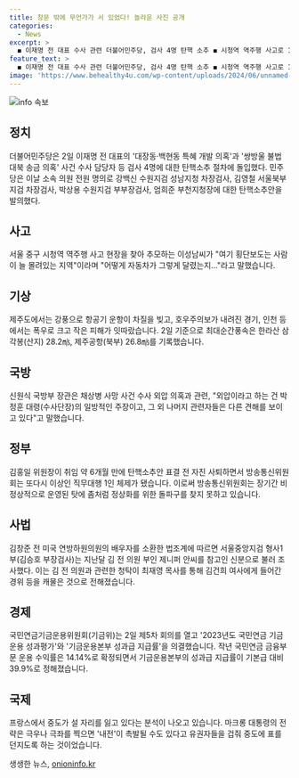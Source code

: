 ```yaml
---
title: 창문 밖에 무언가가 서 있었다! 놀라운 사진 공개
categories:
  - News
excerpt: >
  ◼️ 이재명 전 대표 수사 관련 더불어민주당, 검사 4명 탄핵 소추 ◼️ 시청역 역주행 사고로 1명 희생, 이성남씨 애도 표명  ◼️ 제주 강풍으로 항공편 결항, 폭우로 피해 발생 ◼️ 국방장관 채상병 사건 대한 외압은 박 대령의 주장 ◼️ 방송통신위 장기간 비정상 운영 우려, 7번째 수장 교체 ◼️ 김창준 전 의원 배우자 청탁 의혹 조사, 김건희 여사 관련 ◼️ 청담동 술자리 의혹 관련 증언 예정, 국민연금 수익률 14.14% ◼️ 마크롱 대통령 조기 총선 전략 실패, 중도가 설 자리를 잃을 우려
feature_text: >
  ◼️ 이재명 전 대표 수사 관련 더불어민주당, 검사 4명 탄핵 소추 ◼️ 시청역 역주행 사고로 1명 희생, 이성남씨 애도 표명  ◼️ 제주 강풍으로 항공편 결항, 폭우로 피해 발생 ◼️ 국방장관 채상병 사건 대한 외압은 박 대령의 주장 ◼️ 방송통신위 장기간 비정상 운영 우려, 7번째 수장 교체 ◼️ 김창준 전 의원 배우자 청탁 의혹 조사, 김건희 여사 관련 ◼️ 청담동 술자리 의혹 관련 증언 예정, 국민연금 수익률 14.14% ◼️ 마크롱 대통령 조기 총선 전략 실패, 중도가 설 자리를 잃을 우려
image: 'https://www.behealthy4u.com/wp-content/uploads/2024/06/unnamed-file.png'
---
```


<p><img src="https://www.behealthy4u.com/wp-content/uploads/2024/06/unnamed-file.png" alt="info 속보" /></p>

<h2 data-ke-size="size26">정치</h2>

<p data-ke-size="size16">더불어민주당은 2일 이재명 전 대표의 '대장동·백현동 특혜 개발 의혹'과 '쌍방울 불법 대북 송금 의혹' 사건 수사 담당자 등 검사 4명에 대한 탄핵소추 절차에 돌입했다. 민주당은 이날 소속 의원 전원 명의로 강백신 수원지검 성남지청 차장검사, 김영철 서울북부지검 차장검사, 박상용 수원지검 부부장검사, 엄희준 부천지청장에 대한 탄핵소추안을 발의했다.</p>

<h2 data-ke-size="size26">사고</h2>

<p data-ke-size="size16">서울 중구 시청역 역주행 사고 현장을 찾아 추모하는 이성남씨가 "여기 횡단보도는 사람이 늘 몰려있는 지역"이라며 "어떻게 자동차가 그렇게 달렸는지…"라고 말했습니다.</p>

<h2 data-ke-size="size26">기상</h2>

<p data-ke-size="size16">제주도에서는 강풍으로 항공기 운항이 차질을 빚고, 호우주의보가 내려진 경기, 인천 등에서는 폭우로 크고 작은 피해가 잇따랐습니다. 2일 기준으로 최대순간풍속은 한라산 삼각봉(산지) 28.2㎧, 제주공항(북부) 26.8㎧를 기록했습니다.</p>

<h2 data-ke-size="size26">국방</h2>

<p data-ke-size="size16">신원식 국방부 장관은 채상병 사망 사건 수사 외압 의혹과 관련, "외압이라고 하는 건 박정훈 대령(수사단장)의 일방적인 주장이고, 그 외 나머지 관련자들은 다른 견해를 보이고 있다"고 말했습니다.</p>

<h2 data-ke-size="size26">정부</h2>

<p data-ke-size="size16">김홍일 위원장이 취임 약 6개월 만에 탄핵소추안 표결 전 자진 사퇴하면서 방송통신위원회는 또다시 이상인 직무대행 1인 체제가 됐습니다. 이로써 방송통신위원회는 장기간 비정상적으로 운영된 탓에 좀처럼 정상화를 위한 돌파구를 찾지 못하고 있습니다.</p>

<h2 data-ke-size="size26">사법</h2>

<p data-ke-size="size16">김창준 전 미국 연방하원의원의 배우자를 소환한 법조계에 따르면 서울중앙지검 형사1부(김승호 부장검사)는 지난달 김 전 의원 부인 제니퍼 안씨를 참고인 신분으로 불러 조사했다. 이는 김 전 의원과 관련한 청탁이 최재영 목사를 통해 김건희 여사에게 들어간 경위 등을 캐물은 것으로 전해졌습니다.</p>

<h2 data-ke-size="size26">경제</h2>

<p data-ke-size="size16">국민연금기금운용위원회(기금위)는 2일 제5차 회의를 열고 '2023년도 국민연금 기금운용 성과평가'와 '기금운용본부 성과급 지급률'을 의결했습니다. 작년 국민연금 금융부문 운용 수익률은 14.14%로 확정되면서 기금운용본부의 성과급 지급률이 기본급 대비 39.9%로 정해졌습니다.</p>

<h2 data-ke-size="size26">국제</h2>

<p data-ke-size="size16">프랑스에서 중도가 설 자리를 잃고 있다는 분석이 나오고 있습니다. 마크롱 대통령의 전략은 극우나 극좌를 찍으면 '내전'이 촉발될 수도 있다고 유권자들을 겁줘 중도에 표를 던지도록 하는 것이었습니다.</p>
생생한 뉴스, <a href="https://onioninfo.kr" rel="dofollow">onioninfo.kr</a>


